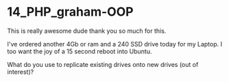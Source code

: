 14_PHP_graham-OOP
=================

This is really awesome dude thank you so much for this.

I've ordered another 4Gb or ram and a 240 SSD drive today for my Laptop. 
I too want the joy of a 15 second reboot into Ubuntu.

What do you use to replicate existing drives onto new drives (out of interest)?
